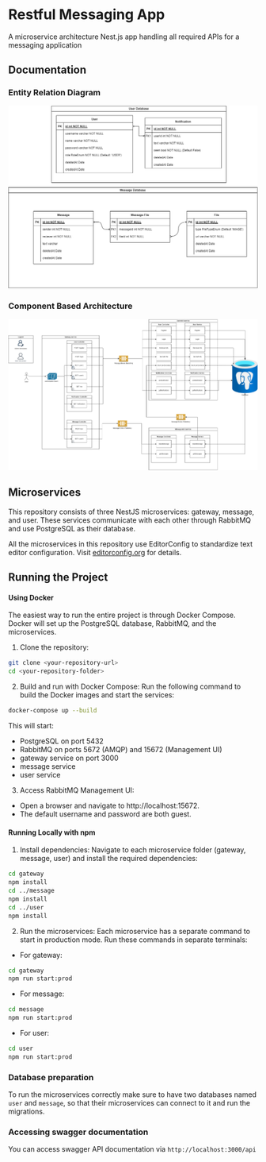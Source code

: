 # Restful Messaging App
A microservice architecture Nest.js app handling all required APIs for a messaging application

## Documentation
### Entity Relation Diagram
![ERD document](documentations/messaging-erd.png)

### Component Based Architecture
![ERD document](documentations/component-based-architecture.png)


## Microservices

This repository consists of three NestJS microservices: gateway, message, and user. These services communicate with each other through RabbitMQ and use PostgreSQL as their database.

All the microservices in this repository use EditorConfig to standardize text editor configuration. Visit [editorconfig.org](https://editorconfig.org) for details.

## Running the Project

#### Using Docker
The easiest way to run the entire project is through Docker Compose. Docker will set up the PostgreSQL database, RabbitMQ, and the microservices.

1. Clone the repository:
```bash
git clone <your-repository-url>
cd <your-repository-folder>
```

2. Build and run with Docker Compose: Run the following command to build the Docker images and start the services:
```bash
docker-compose up --build
```
This will start:

- PostgreSQL on port 5432
- RabbitMQ on ports 5672 (AMQP) and 15672 (Management UI)
- gateway service on port 3000
- message service
- user service

3. Access RabbitMQ Management UI:
- Open a browser and navigate to http://localhost:15672.
- The default username and password are both guest.

#### Running Locally with npm
1. Install dependencies: Navigate to each microservice folder (gateway, message, user) and install the required dependencies:

```bash
cd gateway
npm install
cd ../message
npm install
cd ../user
npm install
```

2. Run the microservices: Each microservice has a separate command to start in production mode. Run these commands in separate terminals:
- For gateway:
```bash
cd gateway
npm run start:prod
```
- For message:
```bash
cd message
npm run start:prod
```

- For user:
```bash
cd user
npm run start:prod
```

### Database preparation
To run the microservices correctly make sure to have two databases named `user` and `message`, so that their microservices can connect to it and run the migrations.

### Accessing swagger documentation
You can access swagger API documentation via `http://localhost:3000/api`
